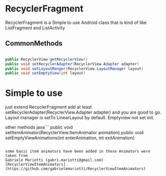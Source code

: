 # RecyclerFragment
RecyclerFragment is a Simple to use Android class that is kind of like ListFragment and ListActivity


## CommonMethods
```java

public RecyclerView getRecyclerView()
public void setRecyclerAdapter(RecyclerView.Adapter adapter) 
public void setLayoutManger(RecyclerView.LayoutManager layout)
public void setEmptyView(int layout)
```
# Simple to use
just extend RecyclerFragment 
add at least setRecyclerAdapter(RecyclerView.Adapter adapter) and you are good to go.
Layout manager is setTo LinearLayout by default.
Emptyview not set init.


other methods 
java```
public void setItemAnimator(RecyclerView.ItemAnimator animation)
public void setEmptyViewAnimations(int enterAnimation, int exitAnimation)
```

some basic item animators have been added in these Animators were taken from 
Gabriele Mariotti (gabri.mariotti@gmail.com)
[RecyclerViewItemAnimators](https://github.com/gabrielemariotti/RecyclerViewItemAnimators)    
